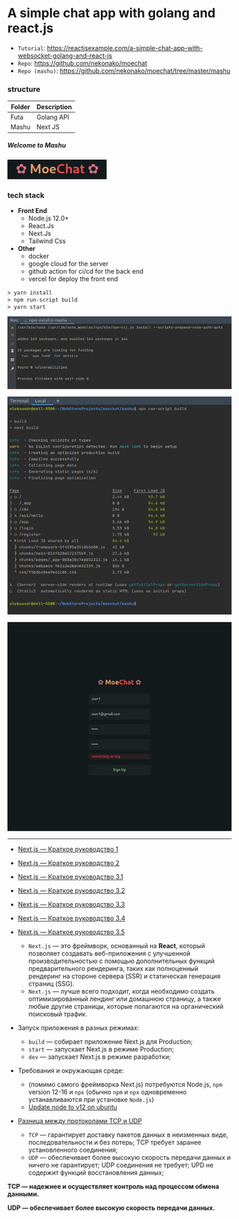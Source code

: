 # A simple chat app with golang and react.js

* `Tutorial`: https://reactjsexample.com/a-simple-chat-app-with-websocket-golang-and-react-js
* `Repo`: https://github.com/nekonako/moechat
* `Repo (mashu)`: https://github.com/nekonako/moechat/tree/master/mashu

### structure

| Folder      | Description |
| ----------- | ----------- |
| Futa        | Golang API  |
| Mashu       | Next JS     |

##### Welcome to Mashu

![moechat.png](moechat.png)

### tech stack
+ **Front End**
  - Node.js 12.0+
  - React.Js
  - Next.Js
  - Tailwind Css
+ **Other**
  - docker
  - google cloud for the server
  - github action for ci/cd for the back end
  - vercel for deploy the front end

```shell script
> yarn install
> npm run-script build
> yarn start
```

![Screenshot-2.png](screenshot_2.png)

![Screenshot-3.png](screenshot_3.png)

![Screenshot-1.png](screenshot_1.png)


---

* [Next.js — Краткое руководство 1](https://pxstudio.pw/blog/chto-takoe-next-js-i-dlya-chego-on-nuzhen)
* [Next.js — Краткое руководство 2](https://pxstudio.pw/blog/poluchenie-dannyh-v-next-js)
* [Next.js — Краткое руководство 3.1](https://nextjs.org/docs)
* [Next.js — Краткое руководство 3.2](https://nextjs.org/docs/getting-started)
* [Next.js — Краткое руководство 3.3](https://nextjs.org/learn/basics/create-nextjs-app/setup)
* [Next.js — Краткое руководство 3.4](https://nextjs.org/docs/api-reference/cli)
* [Next.js — Краткое руководство 3.5](https://nextjs.org/learn/basics/create-nextjs-app)
  * `Next.js` — это фреймворк, основанный на **React**, который позволяет создавать веб-приложения с улучшенной производительностью с помощью дополнительных функций предварительного рендеринга, таких как полноценный рендеринг на стороне сервера (SSR) и статическая генерация страниц (SSG).
  * `Next.js` — лучше всего подходит, когда необходимо создать оптимизированный лендинг или домашнюю страницу, а также любые другие страницы, которые полагаются на органический поисковый трафик.
* Запуск приложения в разных режимах:
  * `build` — собирает приложение Next.js для Production;
  * `start` — запускает Next.js в режиме Production;
  * `dev` — запускает Next.js в режиме разработки;
* Требования и окружающая среде:
  * (помимо самого фреймворка Next.js) потребуются Node.js, `npm` version 12-16 и `npx` (обычно `npm` и `npx` одновременно устанавливаются при установке `Node.js`)
  * [Update node to v12 on ubuntu](https://stackoverflow.com/questions/60679889/update-node-to-v12-on-ubuntu)

* [Разница между протоколами TCP и UDP](http://pyatilistnik.org/chem-otlichaetsya-protokol-tcp-ot-udp)
  * `TCP` — гарантирует доставку пакетов данных в неизменных виде, последовательности и без потерь; TCP требует заранее установленного соединения;
  * `UDP` — обеспечивает более высокую скорость передачи данных и ничего не гарантирует; UDP соединения не требует; UPD не содержит функций восстановления данных;

**TCP — надежнее и осуществляет контроль над процессом обмена данными.**

**UDP — обеспечивает более высокую скорость передачи данных.**

